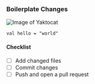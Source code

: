 ### Boilerplate Changes

![Image of Yaktocat](https://octodex.github.com/images/yaktocat.png)


```
val hello = "world"
```

#### Checklist

- [ ] Add changed files
- [ ] Commit changes
- [ ] Push and open a pull request
